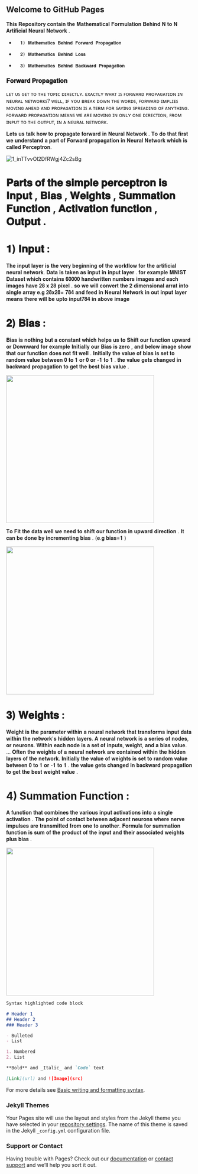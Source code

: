 ## Welcome to GitHub Pages

𝐓𝐡𝐢𝐬 𝐑𝐞𝐩𝐨𝐬𝐢𝐭𝐨𝐫𝐲 𝐜𝐨𝐧𝐭𝐚𝐢𝐧 𝐭𝐡𝐞 𝐌𝐚𝐭𝐡𝐞𝐦𝐚𝐭𝐢𝐜𝐚𝐥 𝐅𝐨𝐫𝐦𝐮𝐥𝐚𝐭𝐢𝐨𝐧 𝐁𝐞𝐡𝐢𝐧𝐝 𝐍 𝐭𝐨 𝐍 𝐀𝐫𝐭𝐢𝐟𝐢𝐜𝐢𝐚𝐥 𝐍𝐞𝐮𝐫𝐚𝐥 𝐍𝐞𝐭𝐰𝐨𝐫𝐤 .
*       𝟏) 𝐌𝐚𝐭𝐡𝐞𝐦𝐚𝐭𝐢𝐜𝐬 𝐁𝐞𝐡𝐢𝐧𝐝 𝐅𝐨𝐫𝐰𝐚𝐫𝐝 𝐏𝐫𝐨𝐩𝐚𝐠𝐚𝐭𝐢𝐨𝐧
*       𝟐) 𝐌𝐚𝐭𝐡𝐞𝐦𝐚𝐭𝐢𝐜𝐬 𝐁𝐞𝐡𝐢𝐧𝐝 𝐋𝐨𝐬𝐬
*       𝟑) 𝐌𝐚𝐭𝐡𝐞𝐦𝐚𝐭𝐢𝐜𝐬 𝐁𝐞𝐡𝐢𝐧𝐝 𝐁𝐚𝐜𝐤𝐰𝐚𝐫𝐝 𝐏𝐫𝐨𝐩𝐚𝐠𝐚𝐭𝐢𝐨𝐧 


### 𝐅𝐨𝐫𝐰𝐚𝐫𝐝 𝐏𝐫𝐨𝐩𝐚𝐠𝐚𝐭𝐢𝐨𝐧


ʟᴇᴛ ᴜꜱ ɢᴇᴛ ᴛᴏ ᴛʜᴇ ᴛᴏᴘɪᴄ ᴅɪʀᴇᴄᴛʟʏ. ᴇxᴀᴄᴛʟʏ ᴡʜᴀᴛ ɪꜱ ꜰᴏʀᴡᴀʀᴅ ᴘʀᴏᴘᴀɢᴀᴛɪᴏɴ ɪɴ ɴᴇᴜʀᴀʟ ɴᴇᴛᴡᴏʀᴋꜱ? ᴡᴇʟʟ, ɪꜰ ʏᴏᴜ ʙʀᴇᴀᴋ ᴅᴏᴡɴ ᴛʜᴇ ᴡᴏʀᴅꜱ, ꜰᴏʀᴡᴀʀᴅ ɪᴍᴘʟɪᴇꜱ ᴍᴏᴠɪɴɢ ᴀʜᴇᴀᴅ ᴀɴᴅ ᴘʀᴏᴘᴀɢᴀᴛɪᴏɴ ɪꜱ ᴀ  ᴛᴇʀᴍ ꜰᴏʀ ꜱᴀʏɪɴɢ ꜱᴘʀᴇᴀᴅɪɴɢ ᴏꜰ ᴀɴʏᴛʜɪɴɢ. ꜰᴏʀᴡᴀʀᴅ ᴘʀᴏᴘᴀɢᴀᴛɪᴏɴ ᴍᴇᴀɴꜱ ᴡᴇ ᴀʀᴇ ᴍᴏᴠɪɴɢ ɪɴ ᴏɴʟʏ ᴏɴᴇ ᴅɪʀᴇᴄᴛɪᴏɴ, ꜰʀᴏᴍ ɪɴᴘᴜᴛ ᴛᴏ ᴛʜᴇ ᴏᴜᴛᴘᴜᴛ, ɪɴ ᴀ ɴᴇᴜʀᴀʟ ɴᴇᴛᴡᴏʀᴋ. 

𝐋𝐞𝐭𝐬 𝐮𝐬 𝐭𝐚𝐥𝐤 𝐡𝐨𝐰 𝐭𝐨 𝐩𝐫𝐨𝐩𝐚𝐠𝐚𝐭𝐞 𝐟𝐨𝐫𝐰𝐚𝐫𝐝 𝐢𝐧 𝐍𝐞𝐮𝐫𝐚𝐥 𝐍𝐞𝐭𝐰𝐨𝐫𝐤 .
𝐓𝐨 𝐝𝐨 𝐭𝐡𝐚𝐭 𝐟𝐢𝐫𝐬𝐭 𝐰𝐞 𝐮𝐧𝐝𝐞𝐫𝐬𝐭𝐚𝐧𝐝 𝐚 𝐩𝐚𝐫𝐭 𝐨𝐟 𝐅𝐨𝐫𝐰𝐚𝐫𝐝 𝐩𝐫𝐨𝐩𝐚𝐠𝐚𝐭𝐢𝐨𝐧 𝐢𝐧 𝐍𝐞𝐮𝐫𝐚𝐥 𝐍𝐞𝐭𝐰𝐨𝐫𝐤 𝐰𝐡𝐢𝐜𝐡 𝐢𝐬 𝐜𝐚𝐥𝐥𝐞𝐝 𝐏𝐞𝐫𝐜𝐞𝐩𝐭𝐫𝐨𝐧.


![1_inTTvvOl2DfRWgj4Zc2sBg](https://user-images.githubusercontent.com/76767487/147902680-e378e9bc-3a13-4b01-9425-57dd1cdc8ac6.png)

# 𝐏𝐚𝐫𝐭𝐬 𝐨𝐟 𝐭𝐡𝐞 𝐬𝐢𝐦𝐩𝐥𝐞 𝐩𝐞𝐫𝐜𝐞𝐩𝐭𝐫𝐨𝐧 𝐢𝐬 𝐈𝐧𝐩𝐮𝐭 , 𝐁𝐢𝐚𝐬  , 𝐖𝐞𝐢𝐠𝐡𝐭𝐬 , 𝐒𝐮𝐦𝐦𝐚𝐭𝐢𝐨𝐧 𝐅𝐮𝐧𝐜𝐭𝐢𝐨𝐧 , 𝐀𝐜𝐭𝐢𝐯𝐚𝐭𝐢𝐨𝐧 𝐟𝐮𝐧𝐜𝐭𝐢𝐨𝐧 , 𝐎𝐮𝐭𝐩𝐮𝐭 .

# 𝟏) 𝐈𝐧𝐩𝐮𝐭 : 
𝐓𝐡𝐞 𝐢𝐧𝐩𝐮𝐭 𝐥𝐚𝐲𝐞𝐫 𝐢𝐬 𝐭𝐡𝐞 𝐯𝐞𝐫𝐲 𝐛𝐞𝐠𝐢𝐧𝐧𝐢𝐧𝐠 𝐨𝐟 𝐭𝐡𝐞 𝐰𝐨𝐫𝐤𝐟𝐥𝐨𝐰 𝐟𝐨𝐫 𝐭𝐡𝐞 𝐚𝐫𝐭𝐢𝐟𝐢𝐜𝐢𝐚𝐥 𝐧𝐞𝐮𝐫𝐚𝐥 𝐧𝐞𝐭𝐰𝐨𝐫𝐤. 𝐃𝐚𝐭𝐚 𝐢𝐬 𝐭𝐚𝐤𝐞𝐧 𝐚𝐬 𝐢𝐧𝐩𝐮𝐭 𝐢𝐧 𝐢𝐧𝐩𝐮𝐭 𝐥𝐚𝐲𝐞𝐫 . 𝐟𝐨𝐫 𝐞𝐱𝐚𝐦𝐩𝐥𝐞 𝐌𝐍𝐈𝐒𝐓 𝐃𝐚𝐭𝐚𝐬𝐞𝐭 𝐰𝐡𝐢𝐜𝐡 𝐜𝐨𝐧𝐭𝐚𝐢𝐧𝐬 𝟔𝟎𝟎𝟎𝟎 𝐡𝐚𝐧𝐝𝐰𝐫𝐢𝐭𝐭𝐞𝐧 𝐧𝐮𝐦𝐛𝐞𝐫𝐬 𝐢𝐦𝐚𝐠𝐞𝐬 𝐚𝐧𝐝 𝐞𝐚𝐜𝐡 𝐢𝐦𝐚𝐠𝐞𝐬 𝐡𝐚𝐯𝐞 𝟐𝟖 𝐱 𝟐𝟖 𝐩𝐢𝐱𝐞𝐥 . 𝐬𝐨 𝐰𝐞 𝐰𝐢𝐥𝐥 𝐜𝐨𝐧𝐯𝐞𝐫𝐭 𝐭𝐡𝐞 𝟐 𝐝𝐢𝐦𝐞𝐧𝐬𝐢𝐨𝐧𝐚𝐥 𝐚𝐫𝐫𝐚𝐭 𝐢𝐧𝐭𝐨 𝐬𝐢𝐧𝐠𝐥𝐞 𝐚𝐫𝐫𝐚𝐲 𝐞.𝐠 𝟐𝟖𝐱𝟐𝟖= 𝟕𝟖𝟒 𝐚𝐧𝐝 𝐟𝐞𝐞𝐝 𝐢𝐧 𝐍𝐞𝐮𝐫𝐚𝐥 𝐍𝐞𝐭𝐰𝐨𝐫𝐤  𝐢𝐧 𝐨𝐮𝐭 𝐢𝐧𝐩𝐮𝐭 𝐥𝐚𝐲𝐞𝐫 𝐦𝐞𝐚𝐧𝐬 𝐭𝐡𝐞𝐫𝐞 𝐰𝐢𝐥𝐥 𝐛𝐞 𝐮𝐩𝐭𝐨 𝐢𝐧𝐩𝐮𝐭𝟕𝟖𝟒 𝐢𝐧 𝐚𝐛𝐨𝐯𝐞 𝐢𝐦𝐚𝐠𝐞

# 𝟐) 𝐁𝐢𝐚𝐬 : 
𝐁𝐢𝐚𝐬 𝐢𝐬 𝐧𝐨𝐭𝐡𝐢𝐧𝐠 𝐛𝐮𝐭 𝐚 𝐜𝐨𝐧𝐬𝐭𝐚𝐧𝐭 𝐰𝐡𝐢𝐜𝐡 𝐡𝐞𝐥𝐩𝐬 𝐮𝐬 𝐭𝐨 𝐒𝐡𝐢𝐟𝐭 𝐨𝐮𝐫 𝐟𝐮𝐧𝐜𝐭𝐢𝐨𝐧 𝐮𝐩𝐰𝐚𝐫𝐝 𝐨𝐫 𝐃𝐨𝐰𝐧𝐰𝐚𝐫𝐝 𝐟𝐨𝐫 𝐞𝐱𝐚𝐦𝐩𝐥𝐞 
𝐈𝐧𝐢𝐭𝐢𝐚𝐥𝐥𝐲 𝐨𝐮𝐫 𝐁𝐢𝐚𝐬 𝐢𝐬 𝐳𝐞𝐫𝐨 , 𝐚𝐧𝐝 𝐛𝐞𝐥𝐨𝐰 𝐢𝐦𝐚𝐠𝐞 𝐬𝐡𝐨𝐰 𝐭𝐡𝐚𝐭 𝐨𝐮𝐫 𝐟𝐮𝐧𝐜𝐭𝐢𝐨𝐧 𝐝𝐨𝐞𝐬 𝐧𝐨𝐭 𝐟𝐢𝐭 𝐰𝐞𝐥𝐥 .
𝐈𝐧𝐢𝐭𝐢𝐚𝐥𝐥𝐲 𝐭𝐡𝐞 𝐯𝐚𝐥𝐮𝐞 𝐨𝐟 𝐛𝐢𝐚𝐬 𝐢𝐬 𝐬𝐞𝐭 𝐭𝐨 𝐫𝐚𝐧𝐝𝐨𝐦 𝐯𝐚𝐥𝐮𝐞 𝐛𝐞𝐭𝐰𝐞𝐞𝐧 𝟎 𝐭𝐨 𝟏 𝐨𝐫 𝟎 𝐨𝐫 -𝟏 𝐭𝐨 𝟏 . 𝐭𝐡𝐞 𝐯𝐚𝐥𝐮𝐞 𝐠𝐞𝐭𝐬 𝐜𝐡𝐚𝐧𝐠𝐞𝐝 𝐢𝐧 𝐛𝐚𝐜𝐤𝐰𝐚𝐫𝐝 𝐩𝐫𝐨𝐩𝐚𝐠𝐚𝐭𝐢𝐨𝐧 𝐭𝐨 𝐠𝐞𝐭 𝐭𝐡𝐞 𝐛𝐞𝐬𝐭 𝐛𝐢𝐚𝐬 𝐯𝐚𝐥𝐮𝐞 .

<img src="https://user-images.githubusercontent.com/76767487/147926230-65b5d87f-3d6f-49f3-b724-b8256099b710.jpeg" width="400" height="400">

𝐓𝐨 𝐅𝐢𝐭 𝐭𝐡𝐞 𝐝𝐚𝐭𝐚 𝐰𝐞𝐥𝐥  𝐰𝐞 𝐧𝐞𝐞𝐝 𝐭𝐨 𝐬𝐡𝐢𝐟𝐭 𝐨𝐮𝐫 𝐟𝐮𝐧𝐜𝐭𝐢𝐨𝐧 𝐢𝐧 𝐮𝐩𝐰𝐚𝐫𝐝 𝐝𝐢𝐫𝐞𝐜𝐭𝐢𝐨𝐧 . 𝐈𝐭 𝐜𝐚𝐧 𝐛𝐞 𝐝𝐨𝐧𝐞 𝐛𝐲 𝐢𝐧𝐜𝐫𝐞𝐦𝐞𝐧𝐭𝐢𝐧𝐠 𝐛𝐢𝐚𝐬 . (𝐞.𝐠 𝐛𝐢𝐚𝐬=𝟏 )

<img src="https://user-images.githubusercontent.com/76767487/147926234-d7e487ab-79a3-4de6-b405-efb8dacdd567.jpeg" width="400" height="400">

# 𝟑) 𝐖𝐞𝐢𝐠𝐡𝐭𝐬 :
𝐖𝐞𝐢𝐠𝐡𝐭 𝐢𝐬 𝐭𝐡𝐞 𝐩𝐚𝐫𝐚𝐦𝐞𝐭𝐞𝐫 𝐰𝐢𝐭𝐡𝐢𝐧 𝐚 𝐧𝐞𝐮𝐫𝐚𝐥 𝐧𝐞𝐭𝐰𝐨𝐫𝐤 𝐭𝐡𝐚𝐭 𝐭𝐫𝐚𝐧𝐬𝐟𝐨𝐫𝐦𝐬 𝐢𝐧𝐩𝐮𝐭 𝐝𝐚𝐭𝐚 𝐰𝐢𝐭𝐡𝐢𝐧 𝐭𝐡𝐞 𝐧𝐞𝐭𝐰𝐨𝐫𝐤'𝐬 𝐡𝐢𝐝𝐝𝐞𝐧 𝐥𝐚𝐲𝐞𝐫𝐬. 𝐀 𝐧𝐞𝐮𝐫𝐚𝐥 𝐧𝐞𝐭𝐰𝐨𝐫𝐤 𝐢𝐬 𝐚 𝐬𝐞𝐫𝐢𝐞𝐬 𝐨𝐟 𝐧𝐨𝐝𝐞𝐬, 𝐨𝐫 𝐧𝐞𝐮𝐫𝐨𝐧𝐬. 𝐖𝐢𝐭𝐡𝐢𝐧 𝐞𝐚𝐜𝐡 𝐧𝐨𝐝𝐞 𝐢𝐬 𝐚 𝐬𝐞𝐭 𝐨𝐟 𝐢𝐧𝐩𝐮𝐭𝐬, 𝐰𝐞𝐢𝐠𝐡𝐭, 𝐚𝐧𝐝 𝐚 𝐛𝐢𝐚𝐬 𝐯𝐚𝐥𝐮𝐞. ... 𝐎𝐟𝐭𝐞𝐧 𝐭𝐡𝐞 𝐰𝐞𝐢𝐠𝐡𝐭𝐬 𝐨𝐟 𝐚 𝐧𝐞𝐮𝐫𝐚𝐥 𝐧𝐞𝐭𝐰𝐨𝐫𝐤 𝐚𝐫𝐞 𝐜𝐨𝐧𝐭𝐚𝐢𝐧𝐞𝐝 𝐰𝐢𝐭𝐡𝐢𝐧 𝐭𝐡𝐞 𝐡𝐢𝐝𝐝𝐞𝐧 𝐥𝐚𝐲𝐞𝐫𝐬 𝐨𝐟 𝐭𝐡𝐞 𝐧𝐞𝐭𝐰𝐨𝐫𝐤.
𝐈𝐧𝐢𝐭𝐢𝐚𝐥𝐥𝐲 𝐭𝐡𝐞 𝐯𝐚𝐥𝐮𝐞 𝐨𝐟 𝐰𝐞𝐢𝐠𝐡𝐭𝐬 𝐢𝐬 𝐬𝐞𝐭 𝐭𝐨 𝐫𝐚𝐧𝐝𝐨𝐦 𝐯𝐚𝐥𝐮𝐞 𝐛𝐞𝐭𝐰𝐞𝐞𝐧 𝟎 𝐭𝐨 𝟏  𝐨𝐫 -𝟏 𝐭𝐨 𝟏 . 𝐭𝐡𝐞 𝐯𝐚𝐥𝐮𝐞 𝐠𝐞𝐭𝐬 𝐜𝐡𝐚𝐧𝐠𝐞𝐝 𝐢𝐧 𝐛𝐚𝐜𝐤𝐰𝐚𝐫𝐝 𝐩𝐫𝐨𝐩𝐚𝐠𝐚𝐭𝐢𝐨𝐧 𝐭𝐨 𝐠𝐞𝐭 𝐭𝐡𝐞 𝐛𝐞𝐬𝐭 𝐰𝐞𝐢𝐠𝐡𝐭 𝐯𝐚𝐥𝐮𝐞 .

# 4) Summation Function :
𝐀 𝐟𝐮𝐧𝐜𝐭𝐢𝐨𝐧 𝐭𝐡𝐚𝐭 𝐜𝐨𝐦𝐛𝐢𝐧𝐞𝐬 𝐭𝐡𝐞 𝐯𝐚𝐫𝐢𝐨𝐮𝐬 𝐢𝐧𝐩𝐮𝐭 𝐚𝐜𝐭𝐢𝐯𝐚𝐭𝐢𝐨𝐧𝐬 𝐢𝐧𝐭𝐨 𝐚 𝐬𝐢𝐧𝐠𝐥𝐞 𝐚𝐜𝐭𝐢𝐯𝐚𝐭𝐢𝐨𝐧 . 𝐓𝐡𝐞 𝐩𝐨𝐢𝐧𝐭 𝐨𝐟 𝐜𝐨𝐧𝐭𝐚𝐜𝐭 𝐛𝐞𝐭𝐰𝐞𝐞𝐧 𝐚𝐝𝐣𝐚𝐜𝐞𝐧𝐭 𝐧𝐞𝐮𝐫𝐨𝐧𝐬 𝐰𝐡𝐞𝐫𝐞 𝐧𝐞𝐫𝐯𝐞 𝐢𝐦𝐩𝐮𝐥𝐬𝐞𝐬 𝐚𝐫𝐞 𝐭𝐫𝐚𝐧𝐬𝐦𝐢𝐭𝐭𝐞𝐝 𝐟𝐫𝐨𝐦 𝐨𝐧𝐞 𝐭𝐨 𝐚𝐧𝐨𝐭𝐡𝐞𝐫.
 𝐅𝐨𝐫𝐦𝐮𝐥𝐚 𝐟𝐨𝐫 𝐬𝐮𝐦𝐦𝐚𝐭𝐢𝐨𝐧 𝐟𝐮𝐧𝐜𝐭𝐢𝐨𝐧 𝐢𝐬 𝐬𝐮𝐦 𝐨𝐟 𝐭𝐡𝐞 𝐩𝐫𝐨𝐝𝐮𝐜𝐭 𝐨𝐟 𝐭𝐡𝐞 𝐢𝐧𝐩𝐮𝐭 𝐚𝐧𝐝 𝐭𝐡𝐞𝐢𝐫 𝐚𝐬𝐬𝐨𝐜𝐢𝐚𝐭𝐞𝐝 𝐰𝐞𝐢𝐠𝐡𝐭𝐬 𝐩𝐥𝐮𝐬 𝐛𝐢𝐚𝐬 .
 
 <img src="https://user-images.githubusercontent.com/76767487/147933660-f3305322-33b4-4cbb-8125-fea0f8a46730.png" width="400" height="400">
 

 
 













```markdown
Syntax highlighted code block

# Header 1
## Header 2
### Header 3

- Bulleted
- List

1. Numbered
2. List

**Bold** and _Italic_ and `Code` text

[Link](url) and ![Image](src)
```

For more details see [Basic writing and formatting syntax](https://docs.github.com/en/github/writing-on-github/getting-started-with-writing-and-formatting-on-github/basic-writing-and-formatting-syntax).

### Jekyll Themes

Your Pages site will use the layout and styles from the Jekyll theme you have selected in your [repository settings](https://github.com/VandanVirani/Mathematics-For-Artificial_Neural_Network.github.io/settings/pages). The name of this theme is saved in the Jekyll `_config.yml` configuration file.

### Support or Contact

Having trouble with Pages? Check out our [documentation](https://docs.github.com/categories/github-pages-basics/) or [contact support](https://support.github.com/contact) and we’ll help you sort it out.
